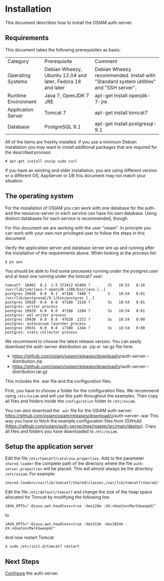 # Installation

This document describes how to install the OSIAM auth-server.

## Requirements

This document takes the following prerequisites as basis:

<table>
<tr><td>Category</td><td>Prerequisite</td><td>Comment</td></tr>
<tr><td>Operating Systems</td><td>Debian Wheezy, Ubuntu 12.04 and later, Fedora 18 and later</td><td>Debian Wheezy recommended. Install with "Standard system utilities" and "SSH server".</td></tr>
<tr><td>Runtime Environment</td><td>Java 7, OpenJDK 7 JRE</td><td>apt-get install openjdk-7-jre</td></tr>
<tr><td>Application Server</td><td>Tomcat 7</td><td>apt-get install tomcat7</td></tr>
<tr><td>Database</td><td>PostgreSQL 9.1</td><td>apt-get install postgresql-9.1</td></tr>
</table>

All of the items are freshly installed. If you use a minimum Debian
installation you may want to install additional packages that are required for
the described process:

    # apt-get install unzip sudo curl

If you have an existing and older installation, you are using different version
or a different OS, AppServer or DB this document may not match your situation. 

## The operating system

For the installation of OSIAM you can work with one database for the auth- and
the resource-server or each service can have his own database. Using distinct
databases for each service is recommended, though.

For this document we are working with the user "osiam". In principle you can
work with your own non privileged user to follow the steps in this document.

Verify the application server and database server are up and running after the
installation of the requirements above. When looking at the process list:

    $ ps aux 

You should be able to find some processes running under the postgres user and at
least one running under the tomcat7 user:

    tomcat7  18461  0.2  1.5 373412 65468 ?        Sl   10:52   0:16 /usr/lib/jvm/java-7-openjdk-i386/bin/java [..]
    postgres 19926  0.0  0.1  47188  7480 ?        S    10:54   0:01 /usr/lib/postgresql/9.1/bin/postgres [..]
    postgres 19928  0.0  0.0  47188  1528 ?        Ss   10:54   0:01 postgres: writer process
    postgres 19929  0.0  0.0  47188  1284 ?        Ss   10:54   0:01 postgres: wal writer process
    postgres 19930  0.0  0.0  47620  2372 ?        Ss   10:54   0:00 postgres: autovacuum launcher process
    postgres 19931  0.0  0.0  17388  1344 ?        Ss   10:54   0:00 postgres: stats collector process

We recommend to choose the latest release version.
You can easily download the auth-server distribution as .zip or .tar.gz file here:

* https://github.com/osiam/osiam/releases/download/v<VERSION>/auth-server-<VERSION>-distribution.zip
* https://github.com/osiam/osiam/releases/download/v<VERSION>/auth-server-<VERSION>-distribution.tar.gz

This includes the .war file and the configuration files.

First, you have to choose a folder for the configuration files.
We recommend using `/etc/osiam` and will use this path throughout the examples.
Then copy all files and folders inside the `configuration` folder to `/etc/osiam`.

You can also download the `.war` file for the OSIAM auth-server:
https://github.com/osiam/osiam/releases/download/v<VERSION>/auth-server-<VERSION>.war
This way you have to fetch the example configuration files from [GitHub]
(https://github.com/osiam/auth-server/tree/master/src/main/deploy).
Copy all files and folders you have downloaded to `/etc/osiam`.

## Setup the application server

Edit the file `/etc/tomcat7/catalina.properties`. Add to the parameter
`shared.loader` the complete path of the directory where the file
`auth-server.properties` will be placed. This will almost always be the
directory `/etc/osiam`. For example:

    shared.loader=/var/lib/tomcat7/shared/classes,/var/lib/tomcat7/shared/*.jar,/etc/osiam

Edit the file `/etc/default/tomcat7` and change the size of the heap space
allocated for Tomcat by modifying the following line 

    JAVA_OPTS="-Djava.awt.headless=true -Xmx128m -XX:+UseConcMarkSweepGC"

to 

    JAVA_OPTS="-Djava.awt.headless=true -Xms512m -Xmx1024m -XX:+UseConcMarkSweepGC"

And now restart Tomcat:

    $ sudo /etc/init.d/tomcat7 restart

## Next Steps

[Configure](configuration.md) the auth-server.
